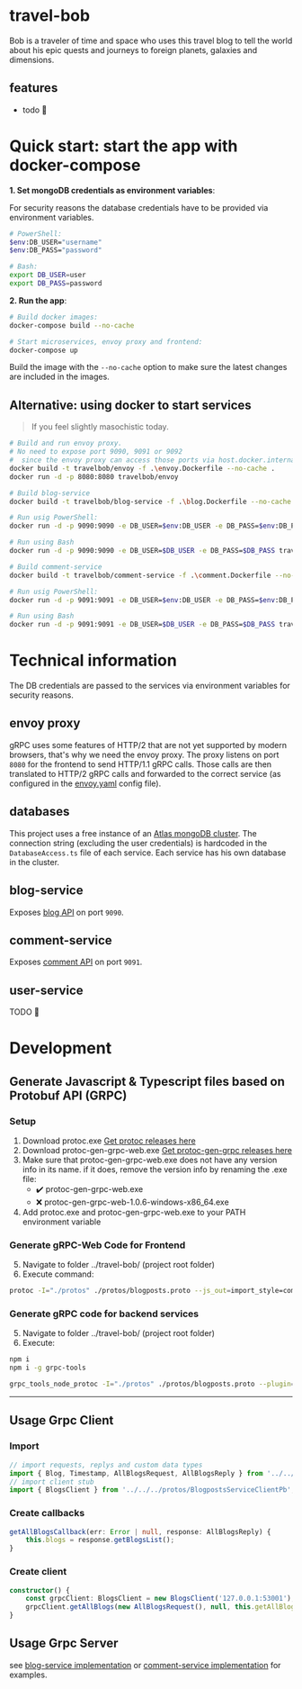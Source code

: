 # travel-bob

Bob is a traveler of time and space who uses this travel blog to tell the world about his epic quests and journeys to foreign planets, galaxies and dimensions.

## features
- todo :triangular_flag_on_post:


# Quick start: start the app with docker-compose

**1. Set mongoDB credentials as environment variables**:

For security reasons the database credentials have to be provided via environment variables.

```sh
# PowerShell:
$env:DB_USER="username"
$env:DB_PASS="password"

# Bash:
export DB_USER=user
export DB_PASS=password
```

**2. Run the app**:
```sh
# Build docker images:
docker-compose build --no-cache

# Start microservices, envoy proxy and frontend:
docker-compose up
```
Build the image with the `--no-cache` option to make sure the latest changes are included in the images.

## Alternative: using docker to start services

> If you feel slightly masochistic today.

```sh
# Build and run envoy proxy.
# No need to expose port 9090, 9091 or 9092
#  since the envoy proxy can access those ports via host.docker.internal
docker build -t travelbob/envoy -f .\envoy.Dockerfile --no-cache .
docker run -d -p 8080:8080 travelbob/envoy
```
```sh
# Build blog-service
docker build -t travelbob/blog-service -f .\blog.Dockerfile --no-cache .

# Run usig PowerShell:
docker run -d -p 9090:9090 -e DB_USER=$env:DB_USER -e DB_PASS=$env:DB_PASS travelbob/blog-service

# Run using Bash
docker run -d -p 9090:9090 -e DB_USER=$DB_USER -e DB_PASS=$DB_PASS travelbob/blog-service
```
```sh
# Build comment-service
docker build -t travelbob/comment-service -f .\comment.Dockerfile --no-cache .

# Run usig PowerShell:
docker run -d -p 9091:9091 -e DB_USER=$env:DB_USER -e DB_PASS=$env:DB_PASS travelbob/comment-service

# Run using Bash
docker run -d -p 9091:9091 -e DB_USER=$DB_USER -e DB_PASS=$DB_PASS travelbob/comment-service
```


# Technical information

The DB credentials are passed to the services via environment variables for security reasons.

## envoy proxy

gRPC uses some features of HTTP/2 that are not yet supported by modern browsers, that's why we need the envoy proxy.
The proxy listens on port `8080` for the frontend to send HTTP/1.1 gRPC calls. Those calls are then translated to HTTP/2 gRPC calls and forwarded to the correct service (as configured in the [envoy.yaml](https://github.com/Jackle1996/travel-bob/blob/master/envoy/envoy.yaml) config file).

## databases

This project uses a free instance of an [Atlas mongoDB cluster](https://www.mongodb.com/cloud). The connection string (excluding the user credentials) is hardcoded in the `DatabaseAccess.ts` file of each service. Each service has his own database in the cluster.

## blog-service

Exposes [blog API](https://github.com/Jackle1996/travel-bob/blob/master/protos/blogposts.proto) on port `9090`.

## comment-service

Exposes [comment API](https://github.com/Jackle1996/travel-bob/blob/master/protos/comments.proto) on port `9091`.

## user-service

TODO :triangular_flag_on_post:


# Development

## Generate Javascript & Typescript files based on Protobuf API (GRPC)
### Setup
1. Download protoc.exe [Get protoc releases here](https://github.com/protocolbuffers/protobuf/releases)
2. Download protoc-gen-grpc-web.exe [Get protoc-gen-grpc releases here](https://github.com/grpc/grpc-web/releases)
3. Make sure that protoc-gen-grpc-web.exe does not have any version info in its name. if it does, remove the version info by renaming the .exe file:
    - :heavy_check_mark: protoc-gen-grpc-web.exe
    - :x: protoc-gen-grpc-web-1.0.6-windows-x86_64.exe
4. Add protoc.exe and protoc-gen-grpc-web.exe to your PATH environment variable

### Generate gRPC-Web Code for Frontend
5. Navigate to folder ../travel-bob/ (project root folder)
6. Execute command:

```bash
protoc -I="./protos" ./protos/blogposts.proto --js_out=import_style=commonjs:./api/grpc-web-ts --grpc-web_out=import_style=typescript,mode=grpcwebtext:./api/grpc-web-ts
```

### Generate gRPC code for backend services
5. Navigate to folder ../travel-bob/ (project root folder)
6. Execute:

```bash
npm i
npm i -g grpc-tools

grpc_tools_node_protoc -I="./protos" ./protos/blogposts.proto --plugin=protoc-gen-ts=$($(Get-Location).ToString())/node_modules/.bin/protoc-gen-ts.cmd --grpc_out=./api/grpc-ts --js_out=import_style=commonjs:./api/grpc-ts --ts_out=./api/grpc-ts
```

-----------------------------

## Usage Grpc Client
### Import
```ts
// import requests, replys and custom data types
import { Blog, Timestamp, AllBlogsRequest, AllBlogsReply } from '../../../protos/blogposts_pb';
// import client stub
import { BlogsClient } from '../../../protos/BlogpostsServiceClientPb';
```

### Create callbacks
```ts
getAllBlogsCallback(err: Error | null, response: AllBlogsReply) {
    this.blogs = response.getBlogsList();
}
```

### Create client
```ts
constructor() {
    const grpcClient: BlogsClient = new BlogsClient('127.0.0.1:53001');
    grpcClient.getAllBlogs(new AllBlogsRequest(), null, this.getAllBlogsCallback);
}
```

## Usage Grpc Server

see [blog-service implementation](https://github.com/Jackle1996/travel-bob/blob/master/blog-service/src/GrpcServer.ts) or [comment-service implementation](https://github.com/Jackle1996/travel-bob/blob/master/comment-service/src/GrpcServer.ts) for examples.